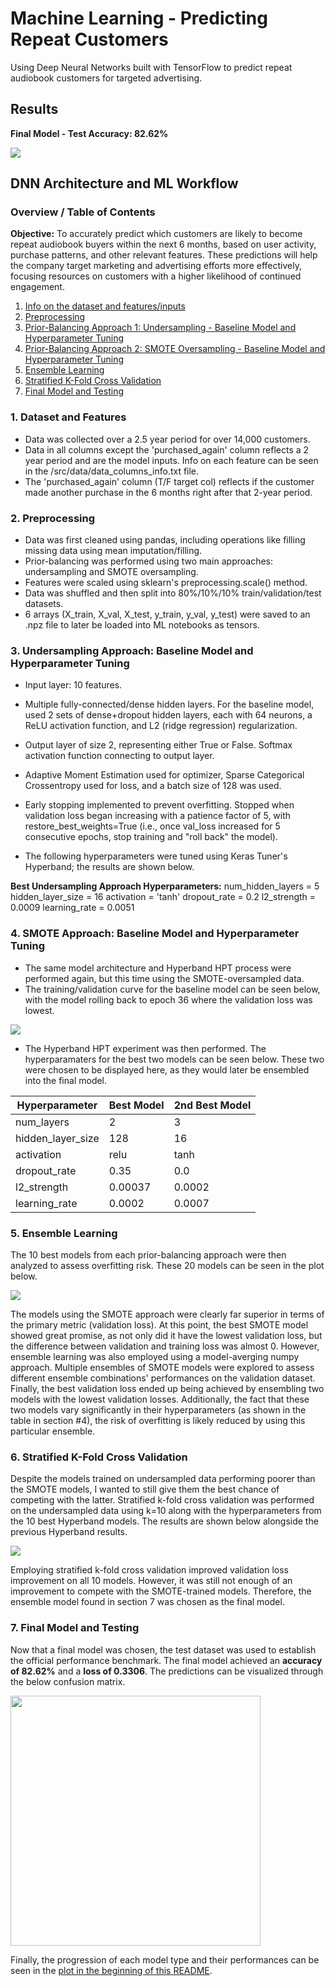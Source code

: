 # Machine Learning - Predicting Repeat Customers
Using Deep Neural Networks built with TensorFlow to predict repeat audiobook customers for targeted advertising.

## Results
**Final Model - Test Accuracy: 82.62%**

<img src="assets/img/model-comparisons.png">

## DNN Architecture and ML Workflow

### Overview / Table of Contents
**Objective:** To accurately predict which customers are likely to become repeat audiobook buyers within the next 6 months, based on user activity, purchase patterns, and other relevant features. These predictions will help the company target marketing and advertising efforts more effectively, focusing resources on customers with a higher likelihood of continued engagement.

1) [Info on the dataset and features/inputs](#1-dataset-and-features)
2) [Preprocessing](#2-preprocessing)
3) [Prior-Balancing Approach 1: Undersampling -  Baseline Model and Hyperparameter Tuning](#3-undersampling-approach-baseline-model-and-hyperparameter-tuning)
4) [Prior-Balancing Approach 2: SMOTE Oversampling - Baseline Model and Hyperparameter Tuning](#4-smote-approach-baseline-model-and-hyperparameter-tuning)
5) [Ensemble Learning](#5-ensemble-learning)
6) [Stratified K-Fold Cross Validation](#6-stratified-k-fold-cross-validation)
7) [Final Model and Testing](#7-final-model-and-testing)

### 1. Dataset and Features
- Data was collected over a 2.5 year period for over 14,000 customers.
- Data in all columns except the 'purchased_again' column reflects a 2 year period and are the model inputs. Info on each feature can be seen in the /src/data/data_columns_info.txt file.
- The 'purchased_again' column (T/F target col) reflects if the customer made another purchase in the 6 months right after that 2-year period.

### 2. Preprocessing
- Data was first cleaned using pandas, including operations like filling missing data using mean imputation/filling.
- Prior-balancing was performed using two main approaches: undersampling and SMOTE oversampling.
- Features were scaled using sklearn's preprocessing.scale() method.
- Data was shuffled and then split into 80%/10%/10% train/validation/test datasets.
- 6 arrays (X_train, X_val, X_test, y_train, y_val, y_test) were saved to an .npz file to later be loaded into ML notebooks as tensors.

### 3. Undersampling Approach: Baseline Model and Hyperparameter Tuning
- Input layer: 10 features.
- Multiple fully-connected/dense hidden layers. For the baseline model, used 2 sets of dense+dropout hidden layers, each with 64 neurons, a ReLU activation function, and L2 (ridge regression) regularization.
- Output layer of size 2, representing either True or False. Softmax activation function connecting to output layer.
- Adaptive Moment Estimation used for optimizer, Sparse Categorical Crossentropy used for loss, and a batch size of 128 was used.
- Early stopping implemented to prevent overfitting. Stopped when validation loss began increasing with a patience factor of 5, with restore_best_weights=True (i.e., once val_loss increased for 5 consecutive epochs, stop training and "roll back" the model).

- The following hyperparameters were tuned using Keras Tuner's Hyperband; the results are shown below.

**Best Undersampling Approach Hyperparameters:**
num_hidden_layers = 5
hidden_layer_size = 16
activation = 'tanh'
dropout_rate = 0.2
l2_strength = 0.0009
learning_rate = 0.0051

### 4. SMOTE Approach: Baseline Model and Hyperparameter Tuning
- The same model architecture and Hyperband HPT process were performed again, but this time using the SMOTE-oversampled data.
- The training/validation curve for the baseline model can be seen below, with the model rolling back to epoch 36 where the validation loss was lowest. 

<img src="assets/img/baseline-model-smote.png">

- The Hyperband HPT experiment was then performed. The hyperparamaters for the best two models can be seen below. These two were chosen to be displayed here, as they would later be ensembled into the final model.

| Hyperparameter    | Best Model | 2nd Best Model |
|-------------------|------------|----------------|
| num_layers        | 2          | 3              |
| hidden_layer_size | 128        | 16             |
| activation        | relu       | tanh           |
| dropout_rate      | 0.35       | 0.0            |
| l2_strength       | 0.00037    | 0.0002         |
| learning_rate     | 0.0002     | 0.0007         |

### 5. Ensemble Learning
The 10 best models from each prior-balancing approach were then analyzed to assess overfitting risk. These 20 models can be seen in the plot below.

<img src="assets/img/best-hyperband-models-comparison.png">

The models using the SMOTE approach were clearly far superior in terms of the primary metric (validation loss). At this point, the best SMOTE model showed great promise, as not only did it have the lowest validation loss, but the difference between validation and training loss was almost 0. However, ensemble learning was also employed using a model-averging numpy approach. Multiple ensembles of SMOTE models were explored to assess different ensemble combinations' performances on the validation dataset. Finally, the best validation loss ended up being achieved by ensembling two models with the lowest validation losses. Additionally, the fact that these two models vary significantly in their hyperparameters (as shown in the table in section #4), the risk of overfitting is likely reduced by using this particular ensemble.

### 6. Stratified K-Fold Cross Validation
Despite the models trained on undersampled data performing poorer than the SMOTE models, I wanted to still give them the best chance of competing with the latter. Stratified k-fold cross validation was performed on the undersampled data using k=10 along with the hyperparameters from the 10 best Hyperband models. The results are shown below alongside the previous Hyperband results.

<img src="assets/img/cv-and-hyperband-models-comparison.png">

Employing stratified k-fold cross validation improved validation loss improvement on all 10 models. However, it was still not enough of an improvement to compete with the SMOTE-trained models. Therefore, the ensemble model found in section 7 was chosen as the final model.

### 7. Final Model and Testing
Now that a final model was chosen, the test dataset was used to establish the official performance benchmark. The final model achieved an **accuracy of 82.62%** and a **loss of 0.3306**. The predictions can be visualized through the below confusion matrix.

<img src="assets/img/confusion-matrix.png" width="400">

Finally, the progression of each model type and their performances can be seen in the [plot in the beginning of this README](#results).
